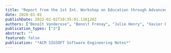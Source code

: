 ```yaml
---
title: "Report from the 1st Int. Workshop on Education through Advanced Software Engineering and Artificial Intelligence (EASEAI'19)"
date: 2020-01-01
publishDate: 2022-02-02T10:35:01.116120Z
authors: ["Benoı̂t Vanderose", "Beno\t̂ Frenay", "Julie Henry", "Xavier Devroey"]
publication_types: ["2"]
abstract: ""
featured: false
publication: "*ACM SIGSOFT Software Engineering Notes*"
---
```


